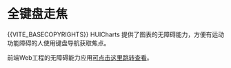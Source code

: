 # 全键盘走焦

{{VITE_BASECOPYRIGHTS}} HUICharts 提供了图表的无障碍能力，方便有运动功能障碍的人使用键盘导航获取焦点。<br>

前端Web工程的无障碍能力应用<a href="https://developer.mozilla.org/zh-CN/docs/Learn/Accessibility/WAI-ARIA_basics" target="_blank">可点击这里跳转查看</a>。
